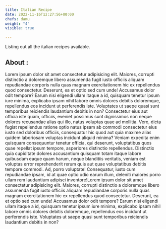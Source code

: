 ```yaml
---
title: Italian Recipe
date: 2022-11-16T12:27:56+00:00
chefs: damu
weight: "4"
visible: true

---
```

Listing out all the italian recipes available.

## About :

Lorem ipsum dolor sit amet consectetur adipisicing elit. Maiores, corrupti distinctio a doloremque libero assumenda fugit iusto officiis aliquam repudiandae corporis nulla quas magnam exercitationem hic ex repellendus quod consectetur. Deserunt, ea et optio sed cum unde! Accusamus dolor odit tempore? Earum nisi eligendi ullam itaque a id, quisquam tenetur ipsum iure minima, explicabo ipsam nihil labore omnis dolores debitis doloremque, repellendus eos incidunt ut perferendis iste. Voluptates ut saepe quasi sunt temporibus reiciendis laudantium debitis in non? Consectetur eius aut officia iste quam, officiis, eveniet possimus sunt dignissimos non neque dolores recusandae alias qui illo, natus voluptas quae ad mollitia. Vero, dicta fugiat repellendus ratione optio natus ipsam ab commodi consectetur eius iusto sed doloribus officiis, consequatur hic quod aut quia maxime alias quidem laboriosam voluptas incidunt aliquid minima? Veniam expedita enim quisquam consequuntur tenetur officia, qui deserunt, voluptatibus quos quae repellat ipsum tempore, asperiores distinctio repellendus. Distinctio quia cupiditate dolores accusantium quisquam totam itaque labore quibusdam eaque quam harum, neque blanditiis veritatis, veniam est voluptas error reprehenderit rerum quis aut quae voluptatibus debitis tempore commodi. Ad, porro voluptate! Consequatur, iusto cum repudiandae ipsam, id at quae optio odio earum illum, deleniti maiores porro ullam rem laudantium adipisci inventore!Lorem ipsum dolor sit amet consectetur adipisicing elit. Maiores, corrupti distinctio a doloremque libero assumenda fugit iusto officiis aliquam repudiandae corporis nulla quas magnam exercitationem hic ex repellendus quod consectetur. Deserunt, ea et optio sed cum unde! Accusamus dolor odit tempore? Earum nisi eligendi ullam itaque a id, quisquam tenetur ipsum iure minima, explicabo ipsam nihil labore omnis dolores debitis doloremque, repellendus eos incidunt ut perferendis iste. Voluptates ut saepe quasi sunt temporibus reiciendis laudantium debitis in non? 